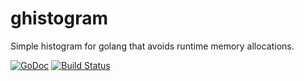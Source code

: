 ghistogram
==========

Simple histogram for golang that avoids runtime memory allocations.

[![GoDoc](https://godoc.org/github.com/couchbaselabs/ghistogram?status.svg)](https://godoc.org/github.com/couchbaselabs/ghistogram) [![Build Status](https://travis-ci.org/couchbaselabs/ghistogram.svg)](https://travis-ci.org/couchbaselabs/ghistogram)
